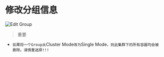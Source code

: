 # 修改分组信息

![Edit Group](../_media/edit-group.png)

> 重要

- `如果将一个Group从`Cluster Mode`改为`Single Mode`，则此集群下的所有容器均会被删除。请慎重选择!!!`
